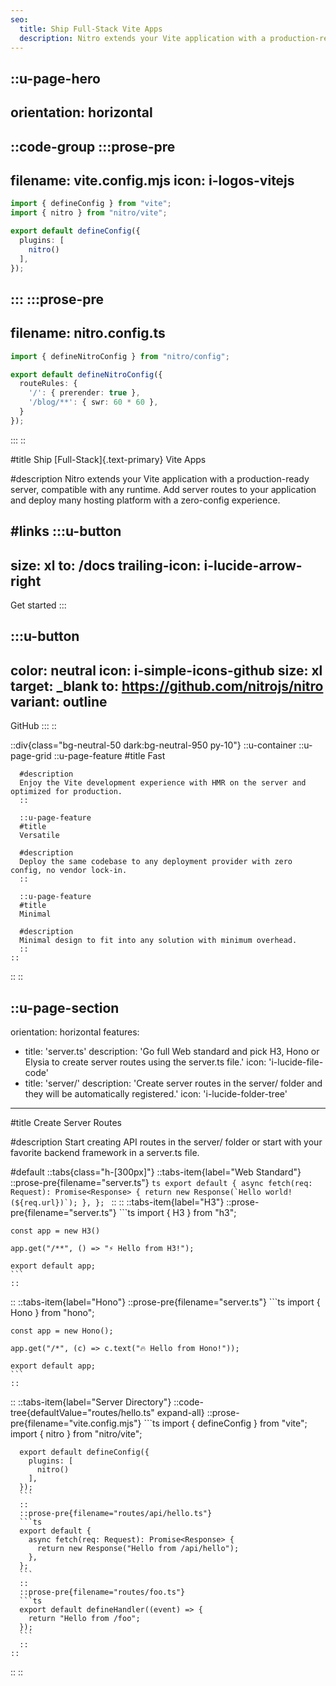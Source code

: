 ```yaml
---
seo:
  title: Ship Full-Stack Vite Apps
  description: Nitro extends your Vite application with a production-ready server, compatible with any runtime. Add server routes to your application and deploy many hosting platform with a zero-config experience.
---
```


::u-page-hero
---
orientation: horizontal
---
::code-group
  :::prose-pre
  ---
  filename: vite.config.mjs
  icon: i-logos-vitejs
  ---
  ```ts
  import { defineConfig } from "vite";
  import { nitro } from "nitro/vite";

  export default defineConfig({
    plugins: [
      nitro()
    ],
  });
  ```
  :::
  :::prose-pre
  ---
  filename: nitro.config.ts
  ---
  ```ts
  import { defineNitroConfig } from "nitro/config";

  export default defineNitroConfig({
    routeRules: {
      '/': { prerender: true },
      '/blog/**': { swr: 60 * 60 },
    }
  });
  ```
  :::
::

#title
Ship [Full-Stack]{.text-primary} Vite Apps

#description
Nitro extends your Vite application with a production-ready server, compatible with any runtime. Add server routes to your application and deploy many hosting platform with a zero-config experience.

#links
  :::u-button
  ---
  size: xl
  to: /docs
  trailing-icon: i-lucide-arrow-right
  ---
  Get started
  :::

  :::u-button
  ---
  color: neutral
  icon: i-simple-icons-github
  size: xl
  target: _blank
  to: https://github.com/nitrojs/nitro
  variant: outline
  ---
  GitHub
  :::
::

::div{class="bg-neutral-50 dark:bg-neutral-950 py-10"}
  ::u-container
    ::u-page-grid
      ::u-page-feature
      #title
      Fast

      #description
      Enjoy the Vite development experience with HMR on the server and optimized for production.
      ::

      ::u-page-feature
      #title
      Versatile

      #description
      Deploy the same codebase to any deployment provider with zero config, no vendor lock-in.
      ::

      ::u-page-feature
      #title
      Minimal

      #description
      Minimal design to fit into any solution with minimum overhead.
      ::
    ::
  ::
::

::u-page-section
---
orientation: horizontal
features:
  - title: 'server.ts'
    description: 'Go full Web standard and pick H3, Hono or Elysia to create server routes using the server.ts file.'
    icon: 'i-lucide-file-code'
  - title: 'server/'
    description: 'Create server routes in the server/ folder and they will be automatically registered.'
    icon: 'i-lucide-folder-tree'
---
#title
Create Server Routes

#description
Start creating API routes in the server/ folder or start with your favorite backend framework in a server.ts file.

#default
::tabs{class="h-[300px]"}
  ::tabs-item{label="Web Standard"}
    ::prose-pre{filename="server.ts"}
    ```ts
    export default {
      async fetch(req: Request): Promise<Response> {
        return new Response(`Hello world! (${req.url})`);
      },
    };
    ```
    ::
  ::
  ::tabs-item{label="H3"}
    ::prose-pre{filename="server.ts"}
    ```ts
    import { H3 } from "h3";

    const app = new H3()

    app.get("/**", () => "⚡️ Hello from H3!");

    export default app;
    ```
    ::
  ::
  ::tabs-item{label="Hono"}
    ::prose-pre{filename="server.ts"}
    ```ts
    import { Hono } from "hono";

    const app = new Hono();

    app.get("/*", (c) => c.text("🔥 Hello from Hono!"));

    export default app;
    ```
    ::
  ::
  ::tabs-item{label="Server Directory"}
    ::code-tree{defaultValue="routes/hello.ts" expand-all}
      ::prose-pre{filename="vite.config.mjs"}
      ```ts
      import { defineConfig } from "vite";
      import { nitro } from "nitro/vite";

      export default defineConfig({
        plugins: [
          nitro()
        ],
      });
      ```
      ::
      ::prose-pre{filename="routes/api/hello.ts"}
      ```ts
      export default {
        async fetch(req: Request): Promise<Response> {
          return new Response("Hello from /api/hello");
        },
      };
      ```
      ::
      ::prose-pre{filename="routes/foo.ts"}
      ```ts
      export default defineHandler((event) => {
        return "Hello from /foo";
      });
      ```
      ::
    ::
  ::
::
